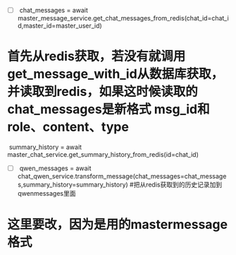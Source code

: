 - [ ] ​    chat_messages = await master_message_service.get_chat_messages_from_redis(chat_id=chat_id,master_id=master_user_id)

# 首先从redis获取，若没有就调用get_message_with_id从数据库获取，并读取到redis，如果这时候读取的chat_messages是新格式    msg_id和role、content、type

​    summary_history = await master_chat_service.get_summary_history_from_redis(id=chat_id)

- [ ] ​    qwen_messages = await chat_qwen_service.transform_message(chat_messages=chat_messages,summary_history=summary_history)  #把从redis获取到的历史记录加到qwenmessages里面

# 这里要改，因为是用的mastermessage格式